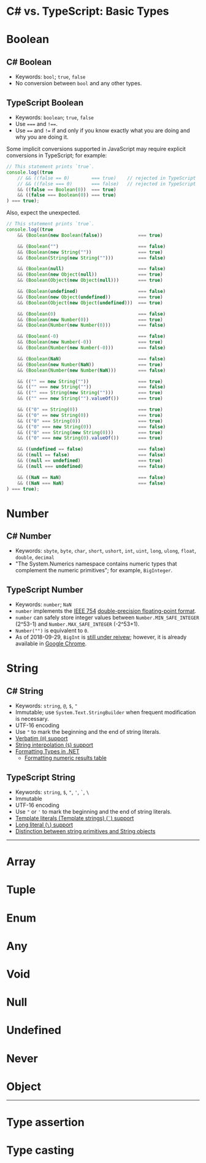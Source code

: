 # C# vs. TypeScript: Basic Types


# Boolean


## C# Boolean

* Keywords: `bool`; `true`, `false`
* No conversion between `bool` and any other types.


## TypeScript Boolean

* Keywords: `boolean`; `true`, `false`
* Use `===` and `!==`.
* Use `==` and `!=` if and only if you know exactly what you are doing
  and why you are doing it.

Some implicit conversions supported in JavaScript may require explicit
conversions in TypeScript; for example:

```TypeScript
// This statement prints `true`.
console.log((true
    // && ((false == 0)        === true)    // rejected in TypeScript
    // && ((false === 0)       === false)   // rejected in TypeScript
    && ((false == Boolean(0))  === true)
    && ((false === Boolean(0)) === true)
) === true);
```

Also, expect the unexpected.

```TypeScript
// This statement prints `true`.
console.log((true
    && (Boolean(new Boolean(false))             === true)

    && (Boolean("")                             === false)
    && (Boolean(new String(""))                 === true)
    && (Boolean(String(new String("")))         === false)

    && (Boolean(null)                           === false)
    && (Boolean(new Object(null))               === true)
    && (Boolean(Object(new Object(null)))       === true)

    && (Boolean(undefined)                      === false)
    && (Boolean(new Object(undefined))          === true)
    && (Boolean(Object(new Object(undefined)))  === true)

    && (Boolean(0)                              === false)
    && (Boolean(new Number(0))                  === true)
    && (Boolean(Number(new Number(0)))          === false)

    && (Boolean(-0)                             === false)
    && (Boolean(new Number(-0))                 === true)
    && (Boolean(Number(new Number(-0)))         === false)

    && (Boolean(NaN)                            === false)
    && (Boolean(new Number(NaN))                === true)
    && (Boolean(Number(new Number(NaN)))        === false)

    && (("" == new String(""))                  === true)
    && (("" === new String(""))                 === false)
    && (("" === String(new String("")))         === true)
    && (("" === new String("").valueOf())       === true)

    && (("0" == String(0))                      === true)
    && (("0" == new String(0))                  === true)
    && (("0" === String(0))                     === true)
    && (("0" === new String(0))                 === false)
    && (("0" === String(new String(0)))         === true)
    && (("0" === new String(0).valueOf())       === true)

    && ((undefined == false)                    === false)
    && ((null == false)                         === false)
    && ((null == undefined)                     === true)
    && ((null === undefined)                    === false)

    && ((NaN == NaN)                            === false)
    && ((NaN === NaN)                           === false)
) === true);
```


# Number


## C# Number

* Keywords: `sbyte`, `byte`, `char`, `short`, `ushort`, `int`, `uint`,
  `long`, `ulong`, `float`, `double`, `decimal`
* "The System.Numerics namespace contains numeric types that complement
  the numeric primitives"; for example, `BigInteger`.


## TypeScript Number

* Keywords: `number`; `NaN`
* `number` implements the
  [IEEE 754](https://en.wikipedia.org/wiki/IEEE_754)
  [double-precision floating-point format](https://en.wikipedia.org/wiki/Double-precision_floating-point_format).
* `number` can safely store integer values between
  `Number.MIN_SAFE_INTEGER` (2^53-1) and `Number.MAX_SAFE_INTEGER`
  (-2^53+1).
* `Number("")` is equivalent to `0`.
* As of 2018-09-29, `BigInt` is
  [still under reivew](https://github.com/tc39/proposal-bigint);
  however, it is already available in
  [Google Chrome](https://developers.google.com/web/updates/2018/05/bigint).


# String


## C# String

* Keywords: `string`, `@`, `$`, `"`
* Immutable; use `System.Text.StringBuilder` when frequent modification
  is necessary.
* UTF-16 encoding
* Use `"` to mark the beginning and the end of string literals.
* [Verbatim (`@`) support](https://docs.microsoft.com/en-us/dotnet/csharp/language-reference/tokens/verbatim)
* [String interpolation (`$`) support](https://docs.microsoft.com/en-us/dotnet/csharp/language-reference/tokens/interpolated)
* [Formatting Types in .NET](https://docs.microsoft.com/en-us/dotnet/standard/base-types/formatting-types)
  * [Formatting numeric results table](https://docs.microsoft.com/en-us/dotnet/csharp/language-reference/keywords/formatting-numeric-results-table)


## TypeScript String

* Keywords: `string`, `$`, `"`, `'`, `` ` ``, `\`
* Immutable
* UTF-16 encoding
* Use `"` or `'` to mark the beginning and the end of string literals.
* [Template literals (Template strings) (`` ` ``) support](https://developer.mozilla.org/en-US/docs/Web/JavaScript/Reference/Template_literals)
* [Long literal (`\`) support](https://developer.mozilla.org/en-US/docs/Web/JavaScript/Reference/Global_Objects/String#Long_literal_strings)
* [Distinction between string primitives and String objects](https://developer.mozilla.org/en-US/docs/Web/JavaScript/Reference/Global_Objects/String#Distinction_between_string_primitives_and_String_objects)


---
# Array
# Tuple
# Enum
# Any
# Void
# Null
# Undefined
# Never
# Object
---
# Type assertion
# Type casting
